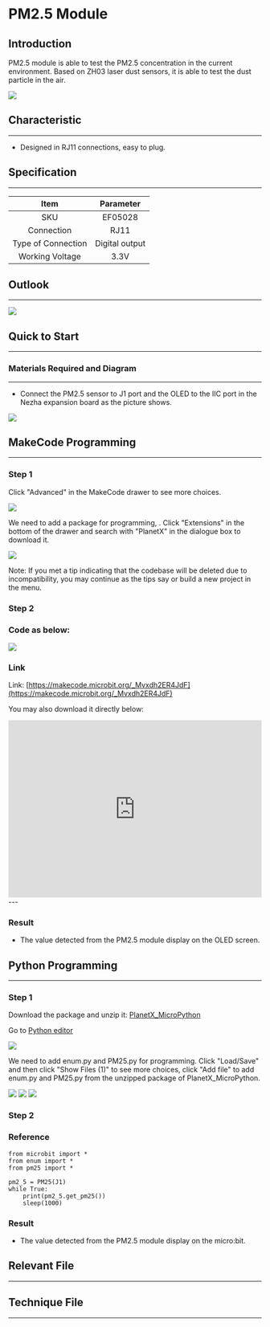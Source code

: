 # PM2.5 Module

## Introduction
PM2.5 module is able to test the PM2.5 concentration in the current environment. Based on ZH03 laser dust sensors, it is able to test the dust particle in the air. 

![](./images/05028_01.png)

## Characteristic

---

- Designed in RJ11 connections, easy to plug.

## Specification

---

Item | Parameter 
:-: | :-: 
SKU|EF05028
Connection|RJ11
Type of Connection|Digital output
Working Voltage|3.3V






## Outlook
---


![](./images/05028_02.png)

## Quick to Start

---

### Materials Required and Diagram

---

- Connect the PM2.5 sensor to J1 port and the OLED to the IIC port in the Nezha expansion board as the picture shows.


![](./images/05028_03.png)

## MakeCode Programming

---

### Step 1

Click "Advanced" in the MakeCode drawer to see more choices.

![](./images/05001_04.png)

We need to add a package for programming, . Click "Extensions" in the bottom of the drawer and search with "PlanetX" in the dialogue box to download it. 

![](./images/05001_05.png)

Note: If you met a tip indicating that the codebase will be deleted due to incompatibility, you may continue as the tips say or build a new project in the menu. 

### Step 2

### Code as below:

![](./images/05028_06.png)


### Link
Link: [https://makecode.microbit.org/_Mvxdh2ER4JdF](https://makecode.microbit.org/_Mvxdh2ER4JdF)

You may also download it directly below:

<div style="position:relative;height:0;padding-bottom:70%;overflow:hidden;"><iframe style="position:absolute;top:0;left:0;width:100%;height:100%;" src="https://makecode.microbit.org/#pub:_Mvxdh2ER4JdF" frameborder="0" sandbox="allow-popups allow-forms allow-scripts allow-same-origin"></iframe></div>  
---

### Result
- The value detected from the PM2.5 module display on the OLED screen.

## Python Programming 

---

### Step 1

Download the package and unzip it: [PlanetX_MicroPython](https://github.com/lionyhw/PlanetX_MicroPython/archive/master.zip)

Go to  [Python editor](https://python.microbit.org/v/2.0)

![](./images/05001_07.png)

We need to add enum.py and PM25.py for programming. Click "Load/Save" and then click "Show Files (1)" to see more choices, click "Add file" to add enum.py and PM25.py from the unzipped package of PlanetX_MicroPython. 

![](./images/05001_08.png)
![](./images/05001_09.png)
![](./images/05028_10.png)

### Step 2

### Reference

```
from microbit import *
from enum import *
from pm25 import *

pm2_5 = PM25(J1)
while True:
    print(pm2_5.get_pm25())
    sleep(1000)

```


### Result
- The value detected from the PM2.5 module display on the micro:bit.
## Relevant File

---

## Technique File

---
